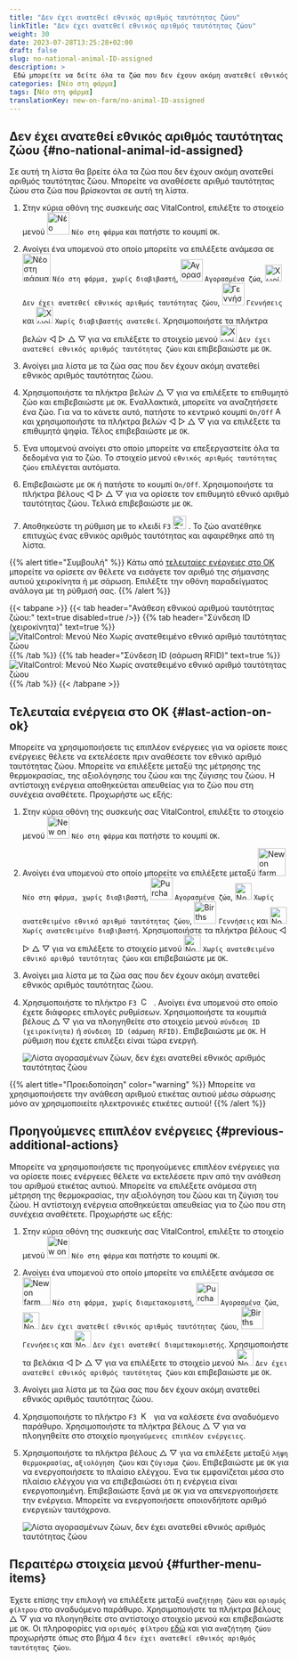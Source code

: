 ```yaml
---
title: "Δεν έχει ανατεθεί εθνικός αριθμός ταυτότητας ζώου"
linkTitle: "Δεν έχει ανατεθεί εθνικός αριθμός ταυτότητας ζώου"
weight: 30
date: 2023-07-28T13:25:28+02:00
draft: false
slug: no-national-animal-ID-assigned
description: >
 Εδώ μπορείτε να δείτε όλα τα ζώα που δεν έχουν ακόμη ανατεθεί εθνικός αριθμός ταυτότητας ζώου και να αναθέσετε έναν εθνικό αριθμό ταυτότητας ζώου.
categories: [Νέο στη φάρμα]
tags: [Νέο στη φάρμα]
translationKey: new-on-farm/no-animal-ID-assigned
---
```

## Δεν έχει ανατεθεί εθνικός αριθμός ταυτότητας ζώου {#no-national-animal-id-assigned}

Σε αυτή τη λίστα θα βρείτε όλα τα ζώα που δεν έχουν ακόμη ανατεθεί αριθμός ταυτότητας ζώου. Μπορείτε να αναθέσετε αριθμό ταυτότητας ζώου στα ζώα που βρίσκονται σε αυτή τη λίστα.

1. Στην κύρια οθόνη της συσκευής σας VitalControl, επιλέξτε το στοιχείο μενού <img src="/icons/main/new-on-farm.svg" width="40" align="bottom" alt="Νέο στη φάρμα" /> `Νέο στη φάρμα` και πατήστε το κουμπί `OK`.

2. Ανοίγει ένα υπομενού στο οποίο μπορείτε να επιλέξετε ανάμεσα σε <img src="/icons/registration/new-on-farm-no-transponder.svg" width="50" align="bottom" alt="Νέο στη φάρμα, χωρίς διαβιβαστή" /> `Νέο στη φάρμα, χωρίς διαβιβαστή`, <img src="/icons/main/new-on-farm.svg" width="40" align="bottom" alt="Αγορασμένα ζώα" /> `Αγορασμένα ζώα`, <img src="/icons/registration/no-eartag-number.svg" width="30" align="bottom" alt="Χωρίς εθνικός αριθμός ταυτότητας ζώου" /> `Δεν έχει ανατεθεί εθνικός αριθμός ταυτότητας ζώου`, <img src="/icons/main/births.svg" width="40" align="bottom" alt="Γεννήσεις" /> `Γεννήσεις` και <img src="/icons/registration/no-transponder.svg" width="30" align="bottom" alt="Χωρίς διαβιβαστής ανατεθεί" /> `Χωρίς διαβιβαστής ανατεθεί`. Χρησιμοποιήστε τα πλήκτρα βελών ◁ ▷ △ ▽ για να επιλέξετε το στοιχείο μενού <img src="/icons/registration/no-eartag-number.svg" width="30" align="bottom" alt="Χωρίς εθνικός αριθμός ταυτότητας ζώου" /> `Δεν έχει ανατεθεί εθνικός αριθμός ταυτότητας ζώου` και επιβεβαιώστε με `OK`.

3. Ανοίγει μια λίστα με τα ζώα σας που δεν έχουν ακόμη ανατεθεί εθνικός αριθμός ταυτότητας ζώου.

4. Χρησιμοποιήστε τα πλήκτρα βελών △ ▽ για να επιλέξετε το επιθυμητό ζώο και επιβεβαιώστε με `OK`. Εναλλακτικά, μπορείτε να αναζητήσετε ένα ζώο. Για να το κάνετε αυτό, πατήστε το κεντρικό κουμπί `On/Off` <img src="/icons/footer/search.svg" width="15" align="bottom" alt="Αναζήτηση" /> και χρησιμοποιήστε τα πλήκτρα βελών ◁ ▷ △ ▽ για να επιλέξετε τα επιθυμητά ψηφία. Τέλος επιβεβαιώστε με `OK`.

5. Ένα υπομενού ανοίγει στο οποίο μπορείτε να επεξεργαστείτε όλα τα δεδομένα για το ζώο. Το στοιχείο μενού `εθνικός αριθμός ταυτότητας ζώου` επιλέγεται αυτόματα.

6. Επιβεβαιώστε με `OK` ή πατήστε το κουμπί `On/Off`. Χρησιμοποιήστε τα πλήκτρα βέλους ◁ ▷ △ ▽ για να ορίσετε τον επιθυμητό εθνικό αριθμό ταυτότητας ζώου. Τελικά επιβεβαιώστε με `OK`.

7. Αποθηκεύστε τη ρύθμιση με το κλειδί `F3` <img src="/icons/footer/save.svg" width="24" align="bottom" alt="Save" />&nbsp;. Το ζώο ανατέθηκε επιτυχώς ένας εθνικός αριθμός ταυτότητας και αφαιρέθηκε από τη λίστα.

{{% alert title="Συμβουλή" %}}
Κάτω από [τελευταίες ενέργειες στο OK](#last-action-on-ok) μπορείτε να ορίσετε αν θέλετε να εισάγετε τον αριθμό της σήμανσης αυτιού χειροκίνητα ή με σάρωση. Επιλέξτε την οθόνη παραδείγματος ανάλογα με τη ρύθμισή σας.
{{% /alert %}}

{{< tabpane >}}
{{< tab header="Ανάθεση εθνικού αριθμού ταυτότητας ζώου:" text=true disabled=true />}}
{{% tab header="Σύνδεση ID (χειροκίνητα)" text=true %}}
![VitalControl: Μενού Νέο Χωρίς ανατεθειμένο εθνικό αριθμό ταυτότητας ζώου](../images/noanimalID.png "Σύνδεση ID (χειροκίνητα)")
{{% /tab %}}
{{% tab header="Σύνδεση ID (σάρωση RFID)" text=true %}}
![VitalControl: Μενού Νέο Χωρίς ανατεθειμένο εθνικό αριθμό ταυτότητας ζώου](../images/noanimalID-scan.png "Σύνδεση ID (σάρωση RFID)")
{{% /tab %}}
{{< /tabpane >}}        

## Τελευταία ενέργεια στο OK {#last-action-on-ok}

Μπορείτε να χρησιμοποιήσετε τις επιπλέον ενέργειες για να ορίσετε ποιες ενέργειες θέλετε να εκτελέσετε πριν αναθέσετε τον εθνικό αριθμό ταυτότητας ζώου. Μπορείτε να επιλέξετε μεταξύ της μέτρησης της θερμοκρασίας, της αξιολόγησης του ζώου και της ζύγισης του ζώου. Η αντίστοιχη ενέργεια αποθηκεύεται απευθείας για το ζώο που στη συνέχεια αναθέτετε. Προχωρήστε ως εξής:

1. Στην κύρια οθόνη της συσκευής σας VitalControl, επιλέξτε το στοιχείο μενού <img src="/icons/main/new-on-farm.svg" width="40" align="bottom" alt="New on farm" /> `Νέο στη φάρμα` και πατήστε το κουμπί `OK`.

2. Ανοίγει ένα υπομενού στο οποίο μπορείτε να επιλέξετε μεταξύ <img src="/icons/registration/new-on-farm-no-transponder.svg" width="50" align="bottom" alt="New on farm, no transponder" /> `Νέο στη φάρμα, χωρίς διαβιβαστή`, <img src="/icons/main/new-on-farm.svg" width="40" align="bottom" alt="Purchased animals" /> `Αγορασμένα ζώα`, <img src="/icons/registration/no-eartag-number.svg" width="30" align="bottom" alt="No national animal ID" /> `Χωρίς ανατεθειμένο εθνικό αριθμό ταυτότητας ζώου`, <img src="/icons/main/births.svg" width="40" align="bottom" alt="Births" /> `Γεννήσεις` και <img src="/icons/registration/no-transponder.svg" width="30" align="bottom" alt="No transponder assigned" /> `Χωρίς ανατεθειμένο διαβιβαστή`. Χρησιμοποιήστε τα πλήκτρα βέλους ◁ ▷ △ ▽ για να επιλέξετε το στοιχείο μενού <img src="/icons/registration/no-eartag-number.svg" width="30" align="bottom" alt="No national animal ID" /> `Χωρίς ανατεθειμένο εθνικό αριθμό ταυτότητας ζώου` και επιβεβαιώστε με `OK`.

3. Ανοίγει μια λίστα με τα ζώα σας που δεν έχουν ακόμη ανατεθεί εθνικός αριθμός ταυτότητας ζώου.

4. Χρησιμοποιήστε το πλήκτρο `F3` &nbsp;<img src="/icons/footer/open-popup.svg" width="15" align="bottom" alt="Call popup" />&nbsp; . Ανοίγει ένα υπομενού στο οποίο έχετε διάφορες επιλογές ρυθμίσεων. Χρησιμοποιήστε τα κουμπιά βέλους △ ▽ για να πλοηγηθείτε στο στοιχείο μενού `σύνδεση ID (χειροκίνητα)` ή `σύνδεση ID (σάρωση RFID)`. Επιβεβαιώστε με `OK`. Η ρύθμιση που έχετε επιλέξει είναι τώρα ενεργή.

    ![Λίστα αγορασμένων ζώων, δεν έχει ανατεθεί εθνικός αριθμός ταυτότητας ζώου](../images/link.png "Δεν έχει ανατεθεί εθνικός αριθμός ταυτότητας ζώου, Σύνδεση")

{{% alert title="Προειδοποίηση" color="warning" %}}
Μπορείτε να χρησιμοποιήσετε την ανάθεση αριθμού ετικέτας αυτιού μέσω σάρωσης μόνο αν χρησιμοποιείτε ηλεκτρονικές ετικέτες αυτιού!
{{% /alert %}}

## Προηγούμενες επιπλέον ενέργειες {#previous-additional-actions}

Μπορείτε να χρησιμοποιήσετε τις προηγούμενες επιπλέον ενέργειες για να ορίσετε ποιες ενέργειες θέλετε να εκτελέσετε πριν από την ανάθεση του αριθμού ετικέτας αυτιού. Μπορείτε να επιλέξετε ανάμεσα στη μέτρηση της θερμοκρασίας, την αξιολόγηση του ζώου και τη ζύγιση του ζώου. Η αντίστοιχη ενέργεια αποθηκεύεται απευθείας για το ζώο που στη συνέχεια αναθέτετε. Προχωρήστε ως εξής:

1. Στην κύρια οθόνη της συσκευής σας VitalControl, επιλέξτε το στοιχείο μενού <img src="/icons/main/new-on-farm.svg" width="40" align="bottom" alt="New on farm" /> `Νέο στη φάρμα` και πατήστε το κουμπί `OK`.

2. Ανοίγει ένα υπομενού στο οποίο μπορείτε να επιλέξετε ανάμεσα σε <img src="/icons/registration/new-on-farm-no-transponder.svg" width="50" align="bottom" alt="New on farm, no transponder" /> `Νέο στη φάρμα, χωρίς διαμετακομιστή`, <img src="/icons/main/new-on-farm.svg" width="40" align="bottom" alt="Purchased animals" /> `Αγορασμένα ζώα`, <img src="/icons/registration/no-eartag-number.svg" width="30" align="bottom" alt="No national animal ID" /> `Δεν έχει ανατεθεί εθνικός αριθμός ταυτότητας ζώου`, <img src="/icons/main/births.svg" width="40" align="bottom" alt="Births" /> `Γεννήσεις` και <img src="/icons/registration/no-transponder.svg" width="30" align="bottom" alt="No transponder assigned" /> `Δεν έχει ανατεθεί διαμετακομιστής`. Χρησιμοποιήστε τα βελάκια ◁ ▷ △ ▽ για να επιλέξετε το στοιχείο μενού <img src="/icons/registration/no-eartag-number.svg" width="30" align="bottom" alt="No national animal ID" /> `Δεν έχει ανατεθεί εθνικός αριθμός ταυτότητας ζώου` και επιβεβαιώστε με `OK`.

3. Ανοίγει μια λίστα με τα ζώα σας που δεν έχουν ακόμη ανατεθεί εθνικός αριθμός ταυτότητας ζώου.

4. Χρησιμοποιήστε το πλήκτρο `F3` &nbsp;<img src="/icons/footer/open-popup.svg" width="15" align="bottom" alt="Κλήση αναδυόμενου παραθύρου" />&nbsp; για να καλέσετε ένα αναδυόμενο παράθυρο. Χρησιμοποιήστε τα πλήκτρα βέλους △ ▽ για να πλοηγηθείτε στο στοιχείο `προηγούμενες επιπλέον ενέργειες`.

5. Χρησιμοποιήστε τα πλήκτρα βέλους △ ▽ για να επιλέξετε μεταξύ `λήψη θερμοκρασίας`, `αξιολόγηση ζώου` και `ζύγισμα ζώου`. Επιβεβαιώστε με `OK` για να ενεργοποιήσετε το πλαίσιο ελέγχου. Ένα τικ εμφανίζεται μέσα στο πλαίσιο ελέγχου για να επιβεβαιώσει ότι η ενέργεια είναι ενεργοποιημένη. Επιβεβαιώστε ξανά με `OK` για να απενεργοποιήσετε την ενέργεια. Μπορείτε να ενεργοποιήσετε οποιονδήποτε αριθμό ενεργειών ταυτόχρονα.

    ![Λίστα αγορασμένων ζώων, δεν έχει ανατεθεί εθνικός αριθμός ταυτότητας ζώου](../images/aidditional-actions.png "Δεν έχει ανατεθεί εθνικός αριθμός ταυτότητας ζώου, Σύνδεσμος")

 ## Περαιτέρω στοιχεία μενού {#further-menu-items}

Έχετε επίσης την επιλογή να επιλέξετε μεταξύ `αναζήτηση ζώου` και `ορισμός φίλτρου` στο αναδυόμενο παράθυρο. Χρησιμοποιήστε τα πλήκτρα βέλους △ ▽ για να πλοηγηθείτε στο αντίστοιχο στοιχείο μενού και επιβεβαιώστε με `OK`. Οι πληροφορίες για `ορισμός φίλτρου` [εδώ](/el/docs/filter/) και για `αναζήτηση ζώου` προχωρήστε όπως στο βήμα 4 `δεν έχει ανατεθεί εθνικός αριθμός ταυτότητας ζώου`.
